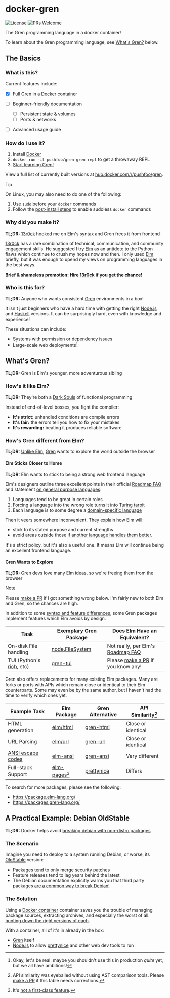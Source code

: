 # docker-gren

[![License](https://img.shields.io/badge/License-BSD_3-Clause.svg)](https://opensource.org/licenses/BSD-3-Clause)
[![PRs Welcome](https://img.shields.io/badge/PRs-welcome-brightgreen.svg)](https://makeapullrequest.com)

[Gren]: https://gren-lang.org/
[docker-overview]: https://docs.docker.com/guides/docker-overview/

The Gren programming language in a docker container!


To learn about the Gren programming language, see [What's Gren?](#whats-gren) below.

## The Basics

### What is this?

Current features include:

- [x] Full [Gren][] in a [Docker][docker-overview] container
- [ ] Beginner-friendly documentation
  - [ ] Persistent state & volumes
  - [ ] Ports & networks
- [ ] Advanced usage guide


### How do I use it?

[docker-postinstall]: https://docs.docker.com/engine/install/linux-postinstall/
[gren-learn]: https://gren-lang.org/book/
[dockerhub]: https://hub.docker.com/r/pushfoo/gren

1. Install [Docker][docker-overview]
2. `docker run -it pushfoo/gren gren repl` to get a throwaway REPL
3. [Start learning Gren!](gren-learn)

View a full list of currently built versions at [hub.docker.com/r/pushfoo/gren][dockerhub].

> [!TIP]
> On Linux, you may also need to do one of the following:
> 1. Use `sudo` before your `docker` commands
> 2. Follow the [post-install steps][docker-postinstall] to enable sudoless `docker` commands


### Why did you make it?

[13r0ck]: https://github.com/13r0ck

**TL;DR:** [13r0ck][] hooked me on Elm's syntax and Gren frees it from frontend

[13r0ck][] has a rare combination of technical, communication, and community
engagement skills. He suggested I try [Elm][] as an antidote to the Python flaws
which continue to crush my hopes now and then. I only used [Elm][] briefly, but it
was enough to upend my views on programming languages in the best ways.

**Brief & shameless promotion: Hire [13r0ck][] if you get the chance!**

### Who is this for?

[Node.js]: https://nodejs.org/en
[Haskell]: https://www.haskell.org/
[dep-issues]: https://en.wikipedia.org/wiki/Dependency_hell

**TL;DR:** Anyone who wants consistent [Gren][] environments in a box!

It isn't just beginners who have a hard time with getting the right
[Node.js][] and [Haskell][] versions. It can be surprisingly hard, even
with knowledge and experience!

These situations can include:

* Systems with permission or dependency issues
* Large-scale web deployments[^1]


## What's Gren?

[Elm]: https://elm-lang.org/

**TL;DR:** Gren is Elm's younger, more adventurous sibling


### How's it like Elm?

[soulslike-gameplay]: https://en.wikipedia.org/wiki/Soulslike#Gameplay

**TL;DR:** They're both a [Dark Souls][soulslike-gameplay] of functional programming

Instead of end-of-level bosses, you fight the compiler:

* **It's strict:** unhandled conditions are compile errors
* **It's fair:** the errors tell you how to fix your mistakes
* **It's rewarding:** beating it produces reliable software

### How's Gren different from Elm?

[Roadmap FAQ]: https://github.com/elm/projects/blob/0d0f52abb320d1370aa7b6abc7e1007ba4c524ab/roadmap.md
[See Elm's Roadmap FAQ]: https://github.com/elm/projects/blob/0d0f52abb320d1370aa7b6abc7e1007ba4c524ab/roadmap.md#can-i-use-elm-on-servers
[Unlike Elm]: https://github.com/elm/projects/blob/0d0f52abb320d1370aa7b6abc7e1007ba4c524ab/notes/on-general-purpose.md
[domain-specific language]: https://en.wikipedia.org/wiki/Domain-specific_language
[Turing tarpit]: https://en.wikipedia.org/wiki/Turing_tarpit
[on general purpose languages]: https://github.com/elm/projects/blob/0d0f52abb320d1370aa7b6abc7e1007ba4c524ab/notes/on-general-purpose.md
[if another language handles them better]: https://github.com/elm/projects/blob/0d0f52abb320d1370aa7b6abc7e1007ba4c524ab/notes/on-general-purpose.md#relevance-to-elm

**TL;DR:** [Unlike Elm][], [Gren][] wants to explore the world outside the browser

#### Elm Sticks Closer to Home

**TL;DR:** Elm wants to stick to being a strong web frontend language

Elm's designers outline three excellent points in their official
[Roadmap FAQ][] and statement [on general purpose languages][]:

1. Languages tend to be great in certain roles
2. Forcing a language into the wrong role turns it into [Turing tarpit][]
3. Each language is to some degree a [domain-specific language][]

Then it veers somewhere inconvenient. They explain how Elm will:

* stick to its stated purpose and current strengths
* avoid areas outside those [if another language handles them better][].

It's a strict policy, but it's also a useful one. It means Elm will
continue being an excellent frontend language.

#### Gren Wants to Explore

**TL;DR:** Gren devs love many Elm ideas, so we're freeing them from the browser

[make a PR]: https://github.com/pushfoo/docker-gren/pulls
[ANSI escape codes]: https://en.wikipedia.org/wiki/ANSI_escape_code
[rich]: https://github.com/Textualize/rich?tab=readme-ov-file
[gren-tui]: https://github.com/blaix/gren-tui/tree/main
[node.FileSystem]: https://packages.gren-lang.org/package/gren-lang/node/latest/module/FileSystem

> [!NOTE]
> Please [make a PR][] if I got something wrong below.
> I'm fairly new to both Elm and Gren, so the chances are high.

[syntax and feature differences]: https://gren-lang.org/book/appendix/faq/#what-are-the-differences-between-gren-and-elm

In addition to some [syntax and feature differences][], some Gren packages implement
features which Elm avoids by design.

| Task                         | Exemplary Gren Package  | Does Elm Have an Equivalent?          |
|------------------------------|-------------------------|---------------------------------------|
| On-disk File handling        | [node.FileSystem][]     | Not really, per Elm's [Roadmap FAQ][] |
| TUI (Python's [rich][], etc) | [gren-tui][]            | Please [make a PR][] if you know any! |


[elm-ansi]: https://package.elm-lang.org/packages/wolfadex/elm-ansi/latest/
[gren-ansi]: https://packages.gren-lang.org/package/blaix/gren-ansi/version/1.0.0/overview
[elm/html]: https://package.elm-lang.org/packages/elm/html/latest/
[gren-html]: https://packages.gren-lang.org/package/icidasset/html-gren/version/4.1.0/overview
[elm/url]: https://package.elm-lang.org/packages/elm/url/latest/
[gren-url]: https://packages.gren-lang.org/package/gren-lang/url/latest/
[prettynice]: https://prettynice.dev/
[elm-pages]: https://github.com/dillonkearns/elm-pages

Gren also offers replacements for many existing Elm packages. Many are forks or
ports with APIs which remain close or identical to their Elm counterparts. Some may
even be by the same author, but I haven't had the time to verify which ones yet.


| Example Task                 | Elm Package       | Gren Alternative | API Similarity[^2] |
|------------------------------|-------------------|------------------|--------------------|
| HTML generation              | [elm/html][]      | [gren-html][]    | Close or identical |
| URL Parsing                  | [elm/url][]       | [gren-url][]     | Close or identical |
| [ANSI escape codes][]        | [elm-ansi][]      | [gren-ansi][]    | Very different     |
| Full-stack Support           | [elm-pages][][^3] | [prettynice][]   | Differs            |

To search for more packages, please see the following:

* https://package.elm-lang.org/
* https://packages.gren-lang.org/


## A Practical Example: Debian OldStable

[DontBreakDebian]: https://wiki.debian.org/DontBreakDebian

**TL;DR:** Docker helps avoid [breaking debian with non-distro packages][DontBreakDebian]

### The Scenario

[OldStable]: https://wiki.debian.org/DebianOldStable

Imagine you need to deploy to a system running Debian, or worse, its
[OldStable][] version:

* Packages tend to only merge security patches
* Feature releases tend to lag years behind the latest
* The Debian documentation explicitly warns you that third party packages
  [are a common way to break Debian!][DontBreakDebian]

### The Solution

Using a [Docker container][docker-overview] container saves you the trouble
of managing package sources, extracting archives, and especially the worst of
all: [hunting down the right versions of each][dep-issues].

With a container, all of it's in already in the box:

* [Gren][] itself
* [Node.js][] to allow [prettynice][] and other web dev tools to run

[not a first-class feature]: https://dev.to/eberfreitas/elm-in-the-server-or-anywhere-else-with-promises-5eoj

[^1]: Okay, let's be real: maybe you shouldn't use this in production *quite* yet, but we all have ambitions!
[^2]: API similarity was eyeballed without using AST comparison tools. Please [make a PR][] if this table needs corrections.
[^3]: It's [not a first-class feature][].
